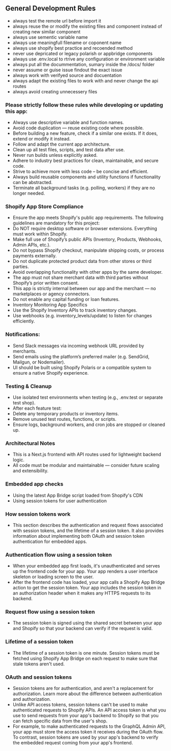 ## General Development Rules
- always test the remote url before import it
- always reuse the or modify the existing files and component instead of creating new similar component
- always use sementic variable name
- always use meaningfull filename or coponent name
- always use shopify best practice and recoended method
- never use depricated or legacy polarish or appbridge components
- always use .env.local to rtrive any configuration or environment variable
- always put all the docummentation, sumary inside the /docs/ folder
- never assume or guise issue findout the exact issue 
- always work with verifyed source and docuentation
- always adapt the existing files to work with and never change the api routes
- always avoid creating unnecessery files


### Please strictly follow these rules while developing or updating this app:
- Always use descriptive variable and function names.
- Avoid code duplication — reuse existing code where possible.
- Before building a new feature, check if a similar one exists. If it does, extend or modify it instead.
- Follow and adapt the current app architecture.
- Clean up all test files, scripts, and test data after use.
- Never run builds unless explicitly asked.
- Adhere to industry best practices for clean, maintainable, and secure code.
- Strive to achieve more with less code – be concise and efficient.
- Always build reusable components and utility functions if functionality can be abstracted.
- Terminate all background tasks (e.g. polling, workers) if they are no longer needed.

### Shopify App Store Compliance
- Ensure the app meets Shopify's public app requirements. The following guidelines are mandatory for this project:
- Do NOT require desktop software or browser extensions. Everything must work within Shopify.
- Make full use of Shopify’s public APIs (Inventory, Products, Webhooks, Admin APIs, etc.).
- Do not bypass Shopify checkout, manipulate shipping costs, or process payments externally.
- Do not duplicate protected product data from other stores or third parties.
- Avoid overlapping functionality with other apps by the same developer.
- The app must not share merchant data with third parties without Shopify’s prior written consent.
- This app is strictly internal between our app and the merchant — no marketplaces or agency connectors.
- Do not enable any capital funding or loan features.
- Inventory Monitoring App Specifics
- Use the Shopify Inventory APIs to track inventory changes.
- Use webhooks (e.g. inventory_levels/update) to listen for changes efficiently.

### Notifications:
- Send Slack messages via incoming webhook URL provided by merchants.
- Send emails using the platform’s preferred mailer (e.g. SendGrid, Mailgun, or Nodemailer).
- UI should be built using Shopify Polaris or a compatible system to ensure a native Shopify experience.


### Testing & Cleanup
- Use isolated test environments when testing (e.g., .env.test or separate test shop).
- After each feature test:
- Delete any temporary products or inventory items.
- Remove unused test routes, functions, or scripts.
- Ensure logs, background workers, and cron jobs are stopped or cleaned up.

### Architectural Notes
- This is a Next.js frontend with API routes used for lightweight backend logic.
- All code must be modular and maintainable — consider future scaling and extensibility.

### Embedded app checks
- Using the latest App Bridge script loaded from Shopify's CDN
- Using session tokens for user authentication

### How session tokens work
- This section describes the authentication and request flows associated with session tokens, and the lifetime of a session token. It also provides information about implementing both OAuth and session token authentication for embedded apps.

### Authentication flow using a session token
- When your embedded app first loads, it's unauthenticated and serves up the frontend code for your app. Your app renders a user interface skeleton or loading screen to the user.
- After the frontend code has loaded, your app calls a Shopify App Bridge action to get the session token. Your app includes the session token in an authorization header when it makes any HTTPS requests to its backend.

### Request flow using a session token
- The session token is signed using the shared secret between your app and Shopify so that your backend can verify if the request is valid.

### Lifetime of a session token
- The lifetime of a session token is one minute. Session tokens must be fetched using Shopify App Bridge on each request to make sure that stale tokens aren't used.

### OAuth and session tokens
- Session tokens are for authentication, and aren't a replacement for authorization. Learn more about the difference between authentication and authorization.
- Unlike API access tokens, session tokens can't be used to make authenticated requests to Shopify APIs. An API access token is what you use to send requests from your app's backend to Shopify so that you can fetch specific data from the user's shop.
- For example, to make authenticated requests to the GraphQL Admin API, your app must store the access token it receives during the OAuth flow. To contrast, session tokens are used by your app's backend to verify the embedded request coming from your app's frontend.